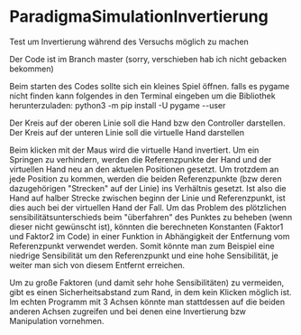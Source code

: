 # ParadigmaSimulationInvertierung
Test um Invertierung während des Versuchs möglich zu machen

Der Code ist im Branch master (sorry, verschieben hab ich nicht gebacken bekommen)

Beim starten des Codes sollte sich ein kleines Spiel öffnen.
falls es pygame nicht finden kann folgendes in den Terminal eingeben um die Bibliothek herunterzuladen: python3 -m pip install -U pygame --user

Der Kreis auf der oberen Linie soll die Hand bzw den Controller darstellen.
Der Kreis auf der unteren Linie soll die virtuelle Hand darstellen

Beim klicken mit der Maus wird die virtuelle Hand invertiert.
Um ein Springen zu verhindern, werden die Referenzpunkte der Hand und der virtuellen Hand neu an den aktuelen Positionen gesetzt.
Um trotzdem an jede Position zu kommen, werden die beiden Referenzpunkte (bzw deren dazugehörigen "Strecken" auf der Linie) ins Verhältnis gesetzt. Ist also die Hand auf halber Strecke zwischen beginn der Linie und Referenzpunkt, ist dies auch bei der virtuellen Hand der Fall. 
Um das Problem des plötzlichen sensibilitätsunterschieds beim "überfahren" des Punktes zu beheben (wenn dieser nicht gewünscht ist), könnten die berechneten Konstanten (Faktor1 und Faktor2 im Code) in einer Funktion in Abhängigkeit der Entfernung vom Referenzpunkt verwendet werden. Somit könnte man zum Beispiel eine niedrige Sensibilität um den Referenzpunkt und eine hohe Sensibilität, je weiter man sich von diesem Entfernt erreichen.

Um zu große Faktoren (und damit sehr hohe Sensibilitäten) zu vermeiden, gibt es einen Sicherheitsabstand zum Rand, in dem kein Klicken möglich ist. Im echten Programm mit 3 Achsen könnte man stattdessen auf die beiden anderen Achsen zugreifen und bei denen eine Invertierung bzw Manipulation vornehmen.
